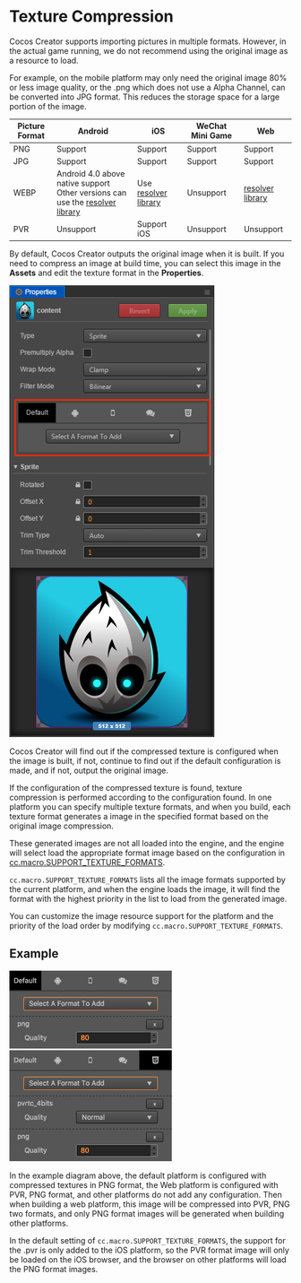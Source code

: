 # Texture Compression

Cocos Creator supports importing pictures in multiple formats. However, in the actual game running, we do not recommend using the original image as a resource to load.

For example, on the mobile platform may only need the original image 80% or less image quality, or the .png which does not use a Alpha Channel, can be converted into JPG format. This reduces the storage space for a large portion of the image.

Picture Format | Android | iOS | WeChat Mini Game | Web
------------ | ------------- | --------- | -------- | --------
PNG | Support | Support | Support | Support
JPG | Support | Support | Support | Support
WEBP | Android 4.0 above native support<br>Other versions can use the [resolver library](https://github.com/alexey-pelykh/webp-android-backport) | Use [resolver library](https://github.com/carsonmcdonald/WebP-iOS-example) | Unsupport | [resolver library](https://caniuse.com/#feat=webp)
PVR | Unsupport | Support iOS | Unsupport | Unsupport

By default, Cocos Creator outputs the original image when it is built. If you need to compress an image at build time, you can select this image in the **Assets** and edit the texture format in the **Properties**.

![compress-texture](compress-texture/compress-texture.png)

Cocos Creator will find out if the compressed texture is configured when the image is built, if not, continue to find out if the default configuration is made, and if not, output the original image.

If the configuration of the compressed texture is found, texture compression is performed according to the configuration found. In one platform you can specify multiple texture formats, and when you build, each texture format generates a image in the specified format based on the original image compression.

These generated images are not all loaded into the engine, and the engine will select load the appropriate format image based on the configuration in [cc.macro.SUPPORT_TEXTURE_FORMATS](http://docs.cocos.com/creator/api/zh/classes/macro.html#supporttextureformats).

`cc.macro.SUPPORT_TEXTURE_FORMATS` lists all the image formats supported by the current platform, and when the engine loads the image, it will find the format with the highest priority in the list to load from the generated image.

You can customize the image resource support for the platform and the priority of the load order by modifying `cc.macro.SUPPORT_TEXTURE_FORMATS`.

## Example

![1](compress-texture/1.png)
![2](compress-texture/2.png)

In the example diagram above, the default platform is configured with compressed textures in PNG format, the Web platform is configured with PVR, PNG format, and other platforms do not add any configuration. Then when building a web platform, this image will be compressed into PVR, PNG two formats, and only PNG format images will be generated when building other platforms.

In the default setting of `cc.macro.SUPPORT_TEXTURE_FORMATS`, the support for the .pvr is only added to the iOS platform, so the PVR format image will only be loaded on the iOS browser, and the browser on other platforms will load the PNG format images.
